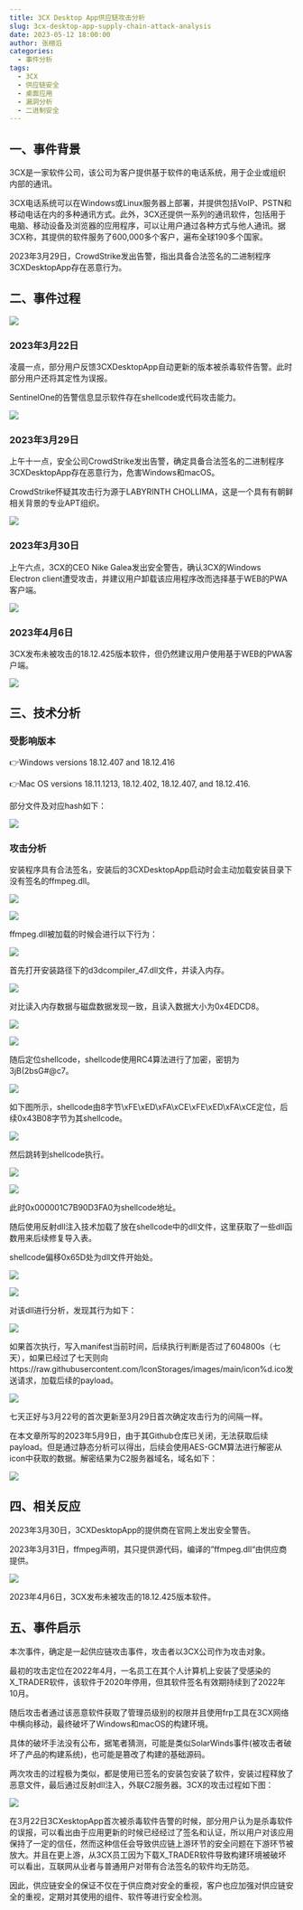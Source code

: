 ```yaml
---
title: 3CX Desktop App供应链攻击分析
slug: 3cx-desktop-app-supply-chain-attack-analysis
date: 2023-05-12 18:00:00
author: 张栩滔
categories:
  - 事件分析
tags:
  - 3CX
  - 供应链安全
  - 桌面应用
  - 漏洞分析
  - 二进制安全
---
```


## 一、事件背景

3CX是一家软件公司，该公司为客户提供基于软件的电话系统，用于企业或组织内部的通讯。

3CX电话系统可以在Windows或Linux服务器上部署，并提供包括VoIP、PSTN和移动电话在内的多种通讯方式。此外，3CX还提供一系列的通讯软件，包括用于电脑、移动设备及浏览器的应用程序，可以让用户通过各种方式与他人通讯。据3CX称，其提供的软件服务了600,000多个客户，遍布全球190多个国家。

2023年3月29日，CrowdStrike发出告警，指出具备合法签名的二进制程序3CXDesktopApp存在恶意行为。

## 二、事件过程

![](./3cx-desktop-app-supply-chain-attack-analysis/assets/17617398267230.7019968828792732.jpeg)

### 2023年3月22日

凌晨一点，部分用户反馈3CXDesktopApp自动更新的版本被杀毒软件告警。此时部分用户还将其定性为误报。

SentinelOne的告警信息显示软件存在shellcode或代码攻击能力。

![](./3cx-desktop-app-supply-chain-attack-analysis/assets/17617398267960.5119399897774438.png)

### 2023年3月29日

上午十一点，安全公司CrowdStrike发出告警，确定具备合法签名的二进制程序3CXDesktopApp存在恶意行为，危害Windows和macOS。

CrowdStrike怀疑其攻击行为源于LABYRINTH CHOLLIMA，这是一个具有有朝鲜相关背景的专业APT组织。

![](./3cx-desktop-app-supply-chain-attack-analysis/assets/17617398268700.33788745420994937.png)

### 2023年3月30日

上午六点，3CX的CEO Nike Galea发出安全警告，确认3CX的Windows Electron client遭受攻击，并建议用户卸载该应用程序改而选择基于WEB的PWA客户端。

![](./3cx-desktop-app-supply-chain-attack-analysis/assets/17617398269500.2845779199483798.png)

### 2023年4月6日

3CX发布未被攻击的18.12.425版本软件，但仍然建议用户使用基于WEB的PWA客户端。

![](./3cx-desktop-app-supply-chain-attack-analysis/assets/17617398270290.2874150682215777.png)

## 三、技术分析

### 受影响版本

👉Windows versions 18.12.407 and 18.12.416

👉Mac OS versions 18.11.1213, 18.12.402, 18.12.407, and 18.12.416.

部分文件及对应hash如下：

![](./3cx-desktop-app-supply-chain-attack-analysis/assets/17617398271020.33438555376116263.png)

### 攻击分析

安装程序具有合法签名，安装后的3CXDesktopApp启动时会主动加载安装目录下没有签名的ffmpeg.dll。

![](./3cx-desktop-app-supply-chain-attack-analysis/assets/17617398271710.7730798543903151.png)

![](./3cx-desktop-app-supply-chain-attack-analysis/assets/17617398272460.7442970494608779.png)

ffmpeg.dll被加载的时候会进行以下行为：

![](./3cx-desktop-app-supply-chain-attack-analysis/assets/17617398273210.18285612281279984.png)

首先打开安装路径下的d3dcompiler\_47.dll文件，并读入内存。

![](./3cx-desktop-app-supply-chain-attack-analysis/assets/17617398273910.27361617530929605.png)

对比读入内存数据与磁盘数据发现一致，且读入数据大小为0x4EDCD8。

![](./3cx-desktop-app-supply-chain-attack-analysis/assets/17617398274670.8370407514965168.png)

![](./3cx-desktop-app-supply-chain-attack-analysis/assets/17617398275420.13149222075805966.png)

随后定位shellcode，shellcode使用RC4算法进行了加密，密钥为3jB(2bsG#@c7。

![](./3cx-desktop-app-supply-chain-attack-analysis/assets/17617398276180.8267226566762275.png)

如下图所示，shellcode由8字节\\xFE\\xED\\xFA\\xCE\\xFE\\xED\\xFA\\xCE定位，后续0x43B08字节为其shellcode。

![](./3cx-desktop-app-supply-chain-attack-analysis/assets/17617398276940.18594858305256534.png)

然后跳转到shellcode执行。

![](./3cx-desktop-app-supply-chain-attack-analysis/assets/17617398277670.059401506112144786.png)

![](./3cx-desktop-app-supply-chain-attack-analysis/assets/17617398278350.681507534743866.png)

此时0x000001C7B90D3FA0为shellcode地址。

随后使用反射dll注入技术加载了放在shellcode中的dll文件，这里获取了一些dll函数用来后续修复导入表。

shellcode偏移0x65D处为dll文件开始处。

![](./3cx-desktop-app-supply-chain-attack-analysis/assets/17617398279110.20612699795905587.png)

![](./3cx-desktop-app-supply-chain-attack-analysis/assets/17617398279880.5481504308411423.png)

对该dll进行分析，发现其行为如下：

![](./3cx-desktop-app-supply-chain-attack-analysis/assets/17617398280630.6715046257901156.png)

如果首次执行，写入manifest当前时间，后续执行判断是否过了604800s（七天），如果已经过了七天则向https://raw.githubusercontent.com/IconStorages/images/main/icon%d.ico发送请求，加载后续的payload。

![](./3cx-desktop-app-supply-chain-attack-analysis/assets/17617398281330.01286854082608846.png)

七天正好与3月22号的首次更新至3月29日首次确定攻击行为的间隔一样。

在本文章所写的2023年5月9日，由于其Github仓库已关闭，无法获取后续payload。但是通过静态分析可以得出，后续会使用AES-GCM算法进行解密从icon中获取的数据。解密结果为C2服务器域名，域名如下：

![](./3cx-desktop-app-supply-chain-attack-analysis/assets/17617398282080.37242853268217735.png)

## 四、相关反应

2023年3月30日，3CXDesktopApp的提供商在官网上发出安全警告。

2023年3月31日，ffmpeg声明，其只提供源代码，编译的”ffmpeg.dll“由供应商提供。

![](./3cx-desktop-app-supply-chain-attack-analysis/assets/17617398282820.8297255674640999.png)

2023年4月6日，3CX发布未被攻击的18.12.425版本软件。

## 五、事件启示

本次事件，确定是一起供应链攻击事件，攻击者以3CX公司作为攻击对象。

最初的攻击定位在2022年4月，一名员工在其个人计算机上安装了受感染的X\_TRADER软件，该软件于2020年停用，但其软件签名有效期持续到了2022年10月。

随后攻击者通过该恶意软件获取了管理员级别的权限并且使用frp工具在3CX网络中横向移动，最终破坏了Windows和macOS的构建环境。

具体的破坏手法没有公布，据笔者猜测，可能是类似SolarWinds事件(被攻击者破坏了产品的构建系统)，也可能是篡改了构建的基础源码。

两次攻击的过程极为类似，都是使用已签名的安装包安装了软件，安装过程释放了恶意文件，最后通过反射dll注入，外联C2服务器。3CX的攻击过程如下图：

![](./3cx-desktop-app-supply-chain-attack-analysis/assets/17617398283570.44323670597836884.jpeg)

在3月22日3CXesktopApp首次被杀毒软件告警的时候，部分用户认为是杀毒软件的误报，可以看出由于应用更新的时候已经经过了签名和认证，所以用户对该应用保持了一定的信任，然而这种信任会导致供应链上游环节的安全问题在下游环节被放大。并且在更上游，从3CX员工因为下载X\_TRADER软件导致构建环境被破坏可以看出，互联网从业者与普通用户对带有合法签名的软件均无防范。

因此，供应链安全的保证不仅在于供应商对安全的重视，客户也应加强对供应链安全的重视，定期对其使用的组件、软件等进行安全检测。